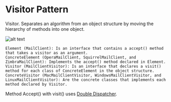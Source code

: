 # Visitor Pattern

Visitor. Separates an algorithm from an object structure by moving the hierarchy of methods into one object.


![alt text](https://springframework.guru/wp-content/uploads/2016/02/Visiopr_Class_Diagram.png)


    Element (MailClient): Is an interface that contains a accept() method that takes a visitor as an argument.
    ConcreteElement (OperaMailClient, SquirrelMailClient, and ZimbraMailClient): Implements the accept() method declared in Element.
    Visitor (MailClientVisitor): Is an interface that declares a visit() method for each class of ConcreteElement in the object structure.
    ConcreteVisitor (MacMailClientVisitor, WindowsMailClientVisitor, and LinuxMailClientVisitor): Are the concrete classes that implements each method declared by Visitor.

Method Accept() with visit() uses [Double Dispatcher](https://en.wikipedia.org/wiki/Double_dispatch).    
